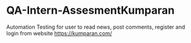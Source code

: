 # QA-Intern-AssesmentKumparan
Automation Testing for user to read news, post comments, register and login from website https://kumparan.com/
